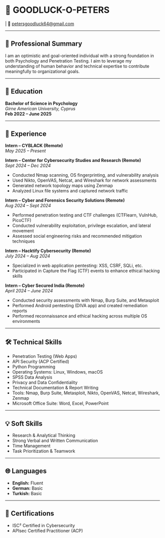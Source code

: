 # 📄 GOODLUCK-O-PETERS
 | **📧** petersgoodluck64@gmail.com

---

## 🎯 Professional Summary

I am an optimistic and goal-oriented individual with a strong foundation in both Psychology and Penetration Testing. I aim to leverage my understanding of human behavior and technical expertise to contribute meaningfully to organizational goals.

---

## 🧠 Education

**Bachelor of Science in Psychology**  
_Girne American University, Cyprus_  
**Feb 2022 – June 2025**

---

## 💼 Experience

**Intern – CYBLACK (Remote)**  
*May 2025 – Present*

**Intern – Center for Cybersecurity Studies and Research (Remote)**  
*Sept 2024 – Dec 2024*  
- Conducted Nmap scanning, OS fingerprinting, and vulnerability analysis  
- Used Nikto, OpenVAS, Netcat, and Wireshark for network assessments  
- Generated network topology maps using Zenmap  
- Analyzed Linux file systems and captured network traffic

**Intern – Cyber and Forensics Security Solutions (Remote)**  
*Aug 2024 – Sept 2024*  
- Performed penetration testing and CTF challenges (CTFlearn, VulnHub, PicoCTF)  
- Conducted vulnerability exploitation, privilege escalation, and lateral movement  
- Assessed social engineering risks and recommended mitigation techniques

**Intern – Hacktify Cybersecurity (Remote)**  
*July 2024 – Aug 2024*  
- Specialized in web application pentesting: XSS, CSRF, SQLi, etc.  
- Participated in Capture the Flag (CTF) events to enhance ethical hacking skills

**Intern – Cyber Secured India (Remote)**  
*April 2024 – June 2024*  
- Conducted security assessments with Nmap, Burp Suite, and Metasploit  
- Performed Android pentesting (DIVA app) and created remediation reports  
- Performed reconnaissance and ethical hacking across multiple OS environments

---

## 🛠 Technical Skills

- Penetration Testing (Web Apps)  
- API Security (ACP Certified)  
- Python Programming  
- Operating Systems: Linux, Windows, macOS  
- SPSS Data Analysis  
- Privacy and Data Confidentiality  
- Technical Documentation & Report Writing  
- Tools: Nmap, Burp Suite, Metasploit, Nikto, OpenVAS, Netcat, Wireshark, Zenmap  
- Microsoft Office Suite: Word, Excel, PowerPoint

---

## 💡 Soft Skills

- Research & Analytical Thinking  
- Strong Verbal and Written Communication  
- Time Management  
- Task Prioritization & Teamwork

---

## 🌐 Languages

- **English:** Fluent  
- **German:** Basic  
- **Turkish:** Basic

---

## 📜 Certifications

- ISC² Certified in Cybersecurity  
- APIsec Certified Practitioner (ACP)


